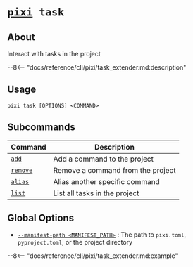 # <code>[pixi](../pixi.md) task</code>

## About
Interact with tasks in the project

--8<-- "docs/reference/cli/pixi/task_extender.md:description"

## Usage
```
pixi task [OPTIONS] <COMMAND>
```

## Subcommands
| Command | Description |
|---------|-------------|
| [`add`](add) | Add a command to the project |
| [`remove`](remove) | Remove a command from the project |
| [`alias`](alias) | Alias another specific command |
| [`list`](list) | List all tasks in the project |


## Global Options
- <a id="arg---manifest-path" href="#arg---manifest-path">`--manifest-path <MANIFEST_PATH>`</a>
:  The path to `pixi.toml`, `pyproject.toml`, or the project directory

--8<-- "docs/reference/cli/pixi/task_extender.md:example"
